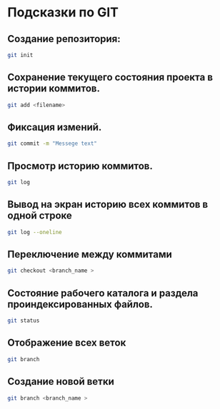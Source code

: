 # Подсказки по GIT

## Создание репозитория:
```sh
git init
```
## Сохранение текущего состояния проекта в истории коммитов.
```sh
git add <filename>
```
## Фиксация измений.
```sh
git commit -m "Messege text"
```

## Просмотр историю коммитов. 
```sh
git log 
```

## Вывод на экран историю всех коммитов в одной строке
```sh
git log --oneline
```
## Переключение между коммитами
```sh
git checkout <branch_name >
```

## Состояние рабочего каталога и раздела проиндексированных файлов.
```sh
git status
```

## Отображение всех веток
```sh
git branch
```
## Создание новой ветки
```sh
git branch <branch_name >
```



